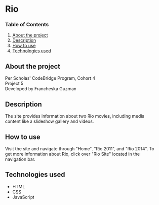 # Rio

### Table of Contents

1. [About the project](#about)
2. [Description](#description)
3. [How to use](#instructions)
4. [Technologies used](#technologies)

## <a id="about">About the project</a>

Per Scholas' CodeBridge Program, Cohort 4 <br />
Project 5 <br />
Developed by Francheska Guzman

## <a id="description">Description</a>

The site provides information about two Rio movies, including media content like a slideshow gallery and videos.

## <a id="instructions">How to use</a>

Visit the site and navigate through "Home", "Rio 2011", and "Rio 2014". To get more information about Rio, click over "Rio Site" located in the navigation bar.

## <a id="technologies">Technologies used</a>

* HTML
* CSS
* JavaScript